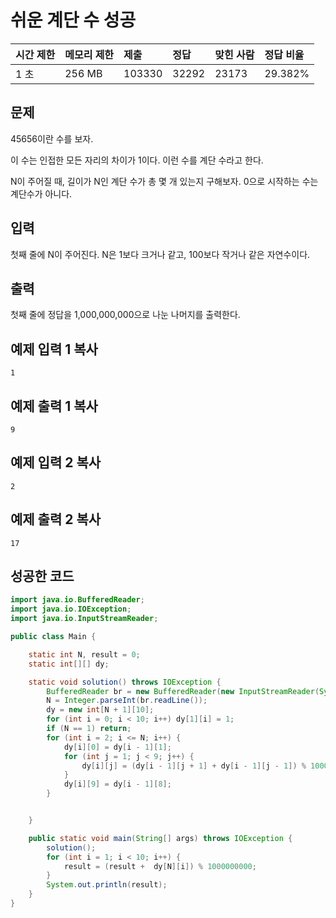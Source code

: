 # 쉬운 계단 수 성공

| 시간 제한 | 메모리 제한 | 제출   | 정답  | 맞힌 사람 | 정답 비율 |
| :-------- | :---------- | :----- | :---- | :-------- | :-------- |
| 1 초      | 256 MB      | 103330 | 32292 | 23173     | 29.382%   |

## 문제

45656이란 수를 보자.

이 수는 인접한 모든 자리의 차이가 1이다. 이런 수를 계단 수라고 한다.

N이 주어질 때, 길이가 N인 계단 수가 총 몇 개 있는지 구해보자. 0으로 시작하는 수는 계단수가 아니다.

## 입력

첫째 줄에 N이 주어진다. N은 1보다 크거나 같고, 100보다 작거나 같은 자연수이다.

## 출력

첫째 줄에 정답을 1,000,000,000으로 나눈 나머지를 출력한다.

## 예제 입력 1 복사

```
1
```

## 예제 출력 1 복사

```
9
```

## 예제 입력 2 복사

```
2
```

## 예제 출력 2 복사

```
17
```



## 성공한 코드

~~~java
import java.io.BufferedReader;
import java.io.IOException;
import java.io.InputStreamReader;

public class Main {

    static int N, result = 0;
    static int[][] dy;

    static void solution() throws IOException {
        BufferedReader br = new BufferedReader(new InputStreamReader(System.in));
        N = Integer.parseInt(br.readLine());
        dy = new int[N + 1][10];
        for (int i = 0; i < 10; i++) dy[1][i] = 1;
        if (N == 1) return;
        for (int i = 2; i <= N; i++) {
            dy[i][0] = dy[i - 1][1];
            for (int j = 1; j < 9; j++) {
                dy[i][j] = (dy[i - 1][j + 1] + dy[i - 1][j - 1]) % 1000000000;
            }
            dy[i][9] = dy[i - 1][8];
        }


    }

    public static void main(String[] args) throws IOException {
        solution();
        for (int i = 1; i < 10; i++) {
            result = (result +  dy[N][i]) % 1000000000;
        }
        System.out.println(result);
    }
}
~~~

